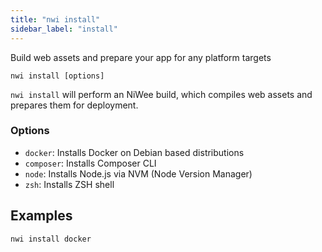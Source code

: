 ```yaml
---
title: "nwi install"
sidebar_label: "install"
---
```


Build web assets and prepare your app for any platform targets

```shell
nwi install [options]
```

`nwi install` will perform an NiWee build, which compiles web assets and prepares them for deployment.

### Options

 - `docker`: Installs Docker on Debian based distributions
 - `composer`: Installs Composer CLI
 - `node`: Installs Node.js via NVM (Node Version Manager)
 - `zsh`: Installs ZSH shell 
      

## Examples

```shell
nwi install docker
```
